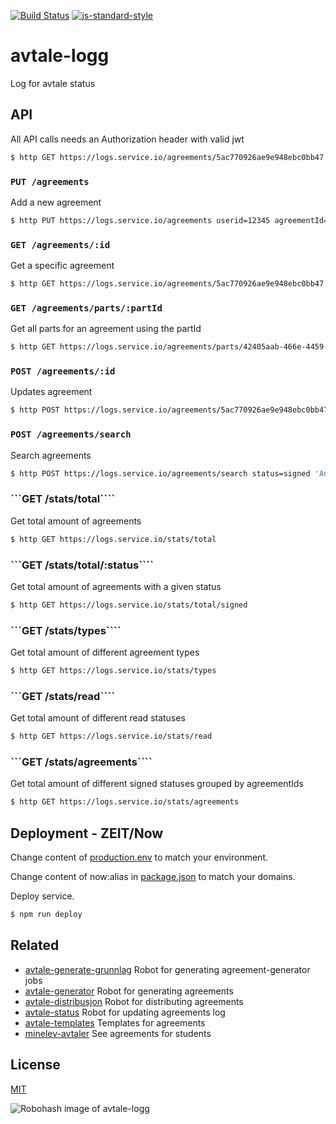 [![Build Status](https://travis-ci.org/telemark/avtale-logg.svg?branch=master)](https://travis-ci.org/telemark/avtale-logg)
[![js-standard-style](https://img.shields.io/badge/code%20style-standard-brightgreen.svg?style=flat)](https://github.com/feross/standard)

# avtale-logg

Log for avtale status

## API

All API calls needs an Authorization header with valid jwt

```bash
$ http GET https://logs.service.io/agreements/5ac770926ae9e948ebc0bb47 'Authorization: Bearer <INSERT TOKEN>'
```

### ```PUT /agreements```

Add a new agreement

```bash
$ http PUT https://logs.service.io/agreements userid=12345 agreementId=98765 'Authorization: Bearer <INSERT TOKEN>'
```

### ```GET /agreements/:id```

Get a specific agreement

```bash
$ http GET https://logs.service.io/agreements/5ac770926ae9e948ebc0bb47 'Authorization: Bearer <INSERT TOKEN>'
```

### ```GET /agreements/parts/:partId```

Get all parts for an agreement using the partId

```bash
$ http GET https://logs.service.io/agreements/parts/42405aab-466e-4459-ac17-7f2c96f4ec19 'Authorization: Bearer <INSERT TOKEN>'
```

### ```POST /agreements/:id```

Updates agreement

```bash
$ http POST https://logs.service.io/agreements/5ac770926ae9e948ebc0bb47 status=signed 'Authorization: Bearer <INSERT TOKEN>'
```

### ```POST /agreements/search```

Search agreements

```bash
$ http POST https://logs.service.io/agreements/search status=signed 'Authorization: Bearer <INSERT TOKEN>'
```
### ```GET /stats/total````

Get total amount of agreements

```bash
$ http GET https://logs.service.io/stats/total
```

### ```GET /stats/total/:status````

Get total amount of agreements with a given status

```bash
$ http GET https://logs.service.io/stats/total/signed
```

### ```GET /stats/types````

Get total amount of different agreement types

```bash
$ http GET https://logs.service.io/stats/types
```

### ```GET /stats/read````

Get total amount of different read statuses

```bash
$ http GET https://logs.service.io/stats/read
```

### ```GET /stats/agreements````

Get total amount of different signed statuses grouped by agreementIds

```bash
$ http GET https://logs.service.io/stats/agreements
```

## Deployment - ZEIT/Now

Change content of [production.env](production.env) to match your environment.

Change content of now:alias in [package.json](package.json) to match your domains.

Deploy service.

```bash
$ npm run deploy
```

## Related

- [avtale-generate-grunnlag](https://github.com/telemark/avtale-generate-grunnlag) Robot for generating agreement-generator jobs
- [avtale-generator](https://github.com/telemark/avtale-generator#readme) Robot for generating agreements
- [avtale-distribusjon](https://github.com/telemark/avtale-distribusjon#readme) Robot for distributing agreements
- [avtale-status](https://github.com/telemark/avtale-status#readme) Robot for updating agreements log
- [avtale-templates](https://github.com/telemark/avtale-templates#readme) Templates for agreements
- [minelev-avtaler](https://github.com/telemark/minelev-avtaler#readme) See agreements for students

## License

[MIT](LICENSE)

![Robohash image of avtale-logg](https://robots.kebabstudios.party/avtale-logg.png "Robohash image of avtale-logg")
